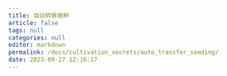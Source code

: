 ```yaml
---
title: 自动转移做种
article: false
tags: null
categories: null
editor: markdown
permalink: /docs/cultivation_secrets/auto_transfer_seeding/
date: 2023-09-27 12:16:17
---
```

